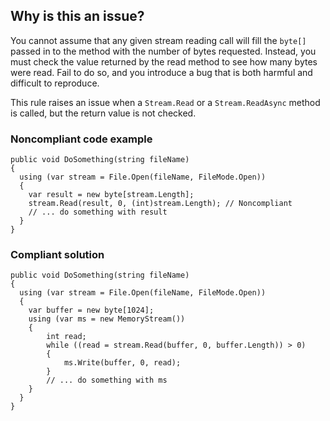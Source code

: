 ## Why is this an issue?

You cannot assume that any given stream reading call will fill the `byte[]` passed in to the method with the number of bytes requested.
Instead, you must check the value returned by the read method to see how many bytes were read. Fail to do so, and you introduce a bug that is both
harmful and difficult to reproduce.

This rule raises an issue when a `Stream.Read` or a `Stream.ReadAsync` method is called, but the return value is not
checked.

### Noncompliant code example

    public void DoSomething(string fileName)
    {
      using (var stream = File.Open(fileName, FileMode.Open))
      {
        var result = new byte[stream.Length];
        stream.Read(result, 0, (int)stream.Length); // Noncompliant
        // ... do something with result
      }
    }

### Compliant solution

    public void DoSomething(string fileName)
    {
      using (var stream = File.Open(fileName, FileMode.Open))
      {
        var buffer = new byte[1024];
        using (var ms = new MemoryStream())
        {
            int read;
            while ((read = stream.Read(buffer, 0, buffer.Length)) > 0)
            {
                ms.Write(buffer, 0, read);
            }
            // ... do something with ms
        }
      }
    }